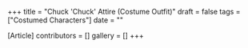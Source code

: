+++
title = "Chuck 'Chuck' Attire (Costume Outfit)"
draft = false
tags = ["Costumed Characters"]
date = ""

[Article]
contributors = []
gallery = []
+++